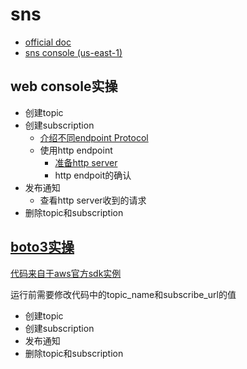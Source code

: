 # sns
- [official doc](https://docs.aws.amazon.com/zh_cn/sns/latest/dg/welcome.html)
- [sns console (us-east-1)](https://us-east-1.console.aws.amazon.com/sns/v3/home?region=us-east-1#/dashboard)
## web console实操
- 创建topic
- 创建subscription
    - [介绍不同endpoint Protocol](https://docs.aws.amazon.com/zh_cn/sns/latest/dg/sns-create-subscribe-endpoint-to-topic.html)
    - 使用http endpoint
        - [准备http server](aws_sns_listener.py)
        - http endpoit的确认
- 发布通知
    - 查看http server收到的请求
- 删除topic和subscription

## [boto3实操](sns_example.ipynb)
[代码来自于aws官方sdk实例](https://github.com/awsdocs/aws-doc-sdk-examples)

运行前需要修改代码中的topic_name和subscribe_url的值
- 创建topic
- 创建subscription
- 发布通知
- 删除topic和subscription
